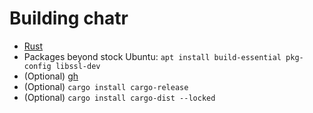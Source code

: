 # Building chatr

- [Rust](https://rustup.rs/)
- Packages beyond stock Ubuntu: `apt install build-essential pkg-config libssl-dev`
- (Optional) [gh](https://cli.github.com)
- (Optional) `cargo install cargo-release`
- (Optional) `cargo install cargo-dist --locked`
